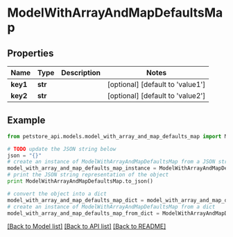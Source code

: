 # ModelWithArrayAndMapDefaultsMap


## Properties
Name | Type | Description | Notes
------------ | ------------- | ------------- | -------------
**key1** | **str** |  | [optional] [default to 'value1']
**key2** | **str** |  | [optional] [default to 'value2']

## Example

```python
from petstore_api.models.model_with_array_and_map_defaults_map import ModelWithArrayAndMapDefaultsMap

# TODO update the JSON string below
json = "{}"
# create an instance of ModelWithArrayAndMapDefaultsMap from a JSON string
model_with_array_and_map_defaults_map_instance = ModelWithArrayAndMapDefaultsMap.from_json(json)
# print the JSON string representation of the object
print ModelWithArrayAndMapDefaultsMap.to_json()

# convert the object into a dict
model_with_array_and_map_defaults_map_dict = model_with_array_and_map_defaults_map_instance.to_dict()
# create an instance of ModelWithArrayAndMapDefaultsMap from a dict
model_with_array_and_map_defaults_map_from_dict = ModelWithArrayAndMapDefaultsMap.from_dict(model_with_array_and_map_defaults_map_dict)
```
[[Back to Model list]](../README.md#documentation-for-models) [[Back to API list]](../README.md#documentation-for-api-endpoints) [[Back to README]](../README.md)


